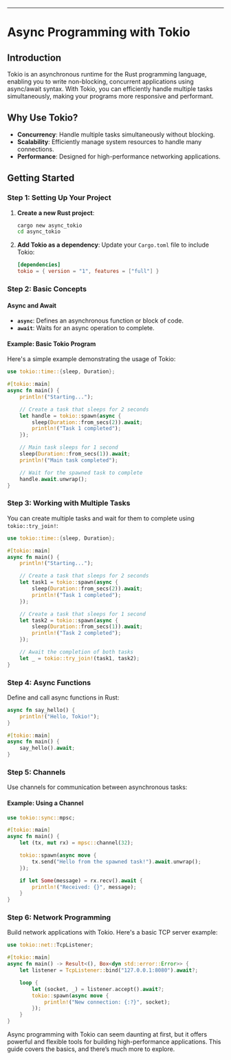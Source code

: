---

# Async Programming with Tokio

## Introduction

Tokio is an asynchronous runtime for the Rust programming language, enabling you to write non-blocking, concurrent applications using async/await syntax. With Tokio, you can efficiently handle multiple tasks simultaneously, making your programs more responsive and performant.

## Why Use Tokio?

- **Concurrency**: Handle multiple tasks simultaneously without blocking.
- **Scalability**: Efficiently manage system resources to handle many connections.
- **Performance**: Designed for high-performance networking applications.

## Getting Started

### Step 1: Setting Up Your Project

1. **Create a new Rust project**:
   ```sh
   cargo new async_tokio
   cd async_tokio
   ```

2. **Add Tokio as a dependency**:
   Update your `Cargo.toml` file to include Tokio:
   ```toml
   [dependencies]
   tokio = { version = "1", features = ["full"] }
   ```

### Step 2: Basic Concepts

#### Async and Await

- **`async`**: Defines an asynchronous function or block of code.
- **`await`**: Waits for an async operation to complete.

#### Example: Basic Tokio Program

Here's a simple example demonstrating the usage of Tokio:

```rust
use tokio::time::{sleep, Duration};

#[tokio::main]
async fn main() {
    println!("Starting...");

    // Create a task that sleeps for 2 seconds
    let handle = tokio::spawn(async {
        sleep(Duration::from_secs(2)).await;
        println!("Task 1 completed");
    });

    // Main task sleeps for 1 second
    sleep(Duration::from_secs(1)).await;
    println!("Main task completed");

    // Wait for the spawned task to complete
    handle.await.unwrap();
}
```

### Step 3: Working with Multiple Tasks

You can create multiple tasks and wait for them to complete using `tokio::try_join!`:

```rust
use tokio::time::{sleep, Duration};

#[tokio::main]
async fn main() {
    println!("Starting...");

    // Create a task that sleeps for 2 seconds
    let task1 = tokio::spawn(async {
        sleep(Duration::from_secs(2)).await;
        println!("Task 1 completed");
    });

    // Create a task that sleeps for 1 second
    let task2 = tokio::spawn(async {
        sleep(Duration::from_secs(1)).await;
        println!("Task 2 completed");
    });

    // Await the completion of both tasks
    let _ = tokio::try_join!(task1, task2);
}
```

### Step 4: Async Functions

Define and call async functions in Rust:

```rust
async fn say_hello() {
    println!("Hello, Tokio!");
}

#[tokio::main]
async fn main() {
    say_hello().await;
}
```

### Step 5: Channels

Use channels for communication between asynchronous tasks:

#### Example: Using a Channel

```rust
use tokio::sync::mpsc;

#[tokio::main]
async fn main() {
    let (tx, mut rx) = mpsc::channel(32);

    tokio::spawn(async move {
        tx.send("Hello from the spawned task!").await.unwrap();
    });

    if let Some(message) = rx.recv().await {
        println!("Received: {}", message);
    }
}
```

### Step 6: Network Programming

Build network applications with Tokio. Here's a basic TCP server example:

```rust
use tokio::net::TcpListener;

#[tokio::main]
async fn main() -> Result<(), Box<dyn std::error::Error>> {
    let listener = TcpListener::bind("127.0.0.1:8080").await?;

    loop {
        let (socket, _) = listener.accept().await?;
        tokio::spawn(async move {
            println!("New connection: {:?}", socket);
        });
    }
}
```


Async programming with Tokio can seem daunting at first, but it offers powerful and flexible tools for building high-performance applications. This guide covers the basics, and there’s much more to explore.

